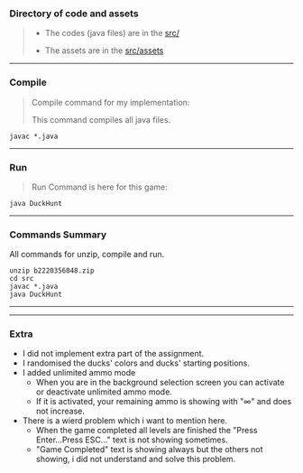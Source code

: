 
### Directory of code and assets
> - The codes (java files) are in the [src/](src/)
>
> - The assets are in the [src/assets](src/assets/)

---

### Compile
> Compile command for my implementation:
>
> This command compiles all java files.
```
javac *.java 
```
---
### Run
> Run Command is here for this game:
```
java DuckHunt 
```
---
### Commands Summary
All commands for unzip, compile and run.
```
unzip b2220356048.zip
cd src
javac *.java
java DuckHunt
```
---
---
### Extra
- I did not implement extra part of the assignment.
- I randomised the ducks' colors and ducks' starting positions.
- I added unlimited ammo mode
    * When you are in the background selection screen you can activate or deactivate unlimited ammo mode. 
    * If it is activated, your remaining ammo is showing with "∞" and does not increase.
- There is a wierd problem which i want to mention here.
    * When the game completed all levels are finished the "Press Enter...Press ESC..." text is not showing sometimes. 
    * "Game Completed" text is showing always but the others not showing, i did not understand and solve this problem.
